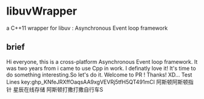 # libuvWrapper
a C++11 wrapper for libuv : Asynchronous Event loop framework
## brief
Hi everyone, this is a cross-platform Asynchronous Event loop framework. 
It was two years from i came to use Cpp in work.
I definatly love it!
It's time to do something interesting.So let's do it.
Welcome to PR !
Thanks! XD...
Test Lines
key: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
阿斯顿阿斯顿指针
星辰在线存储
阿斯顿打撒打撒自行车S
